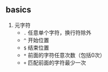 ## basics  

1.  元字符  
     - `.`  任意单个字符，换行符除外
     - `^` 开始位置
     - `$` 结束位置
     - `*` 前面的字符任意次数（包括0次）
     - `+` 匹配前面的字符最少一次

